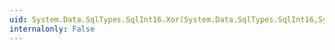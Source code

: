 ```yaml
---
uid: System.Data.SqlTypes.SqlInt16.Xor(System.Data.SqlTypes.SqlInt16,System.Data.SqlTypes.SqlInt16)
internalonly: False
---
```

